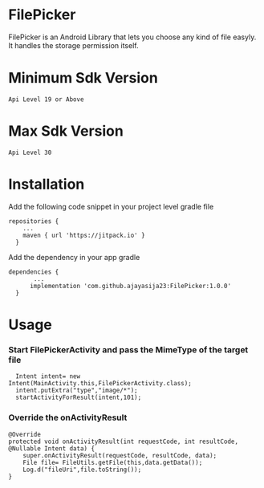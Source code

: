 # FilePicker
FilePicker is an Android Library that lets you choose any kind of file easyly. It handles the storage permission itself.

# Minimum Sdk Version
    Api Level 19 or Above
# Max Sdk Version
    Api Level 30

# Installation

Add the following code snippet in your project level gradle file

    repositories {
        ...
        maven { url 'https://jitpack.io' }
      }
    
Add the dependency in your app gradle

    dependencies {
           ...
          implementation 'com.github.ajayasija23:FilePicker:1.0.0'
      }
      
# Usage

### Start FilePickerActivity and pass the MimeType of the target file

      Intent intent= new Intent(MainActivity.this,FilePickerActivity.class);
      intent.putExtra("type","image/*");
      startActivityForResult(intent,101);
      
### Override the onActivityResult
  
    @Override
    protected void onActivityResult(int requestCode, int resultCode, @Nullable Intent data) {
        super.onActivityResult(requestCode, resultCode, data);
        File file= FileUtils.getFile(this,data.getData());
        Log.d("fileUri",file.toString());
    }

